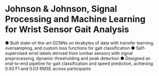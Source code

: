 # Johnson & Johnson, Signal Processing and Machine Learning for Wrist Sensor Gait Analysis

● Built state-of-the-art DCNNs on terabytes of data with transfer learning, oversampling, and custom loss functions for gait classification
● Self-supervised wrist labels derived from lumbar sensors with signal preprocessing, dynamic thresholding and peak detection
● Designed an end-to-end pipeline for gait classification and speed prediction, achieving 0.93 F1 and 0.03 RMSE across participants
